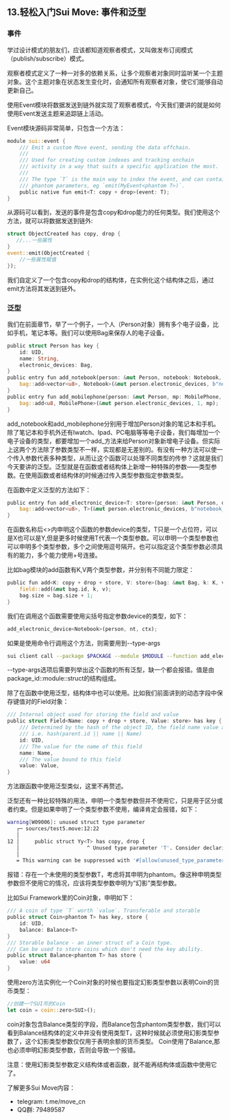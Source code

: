 ## 13.轻松入门Sui Move:  事件和泛型

### 事件

学过设计模式的朋友们，应该都知道观察者模式，又叫做发布订阅模式（publish/subscribe）模式。

观察者模式定义了一种一对多的依赖关系，让多个观察者对象同时监听某一个主题对象。这个主题对象在状态发生变化时，会通知所有观察者对象，使它们能够自动更新自己。

使用Event模块将数据发送到链外就实现了观察者模式，今天我们要讲的就是如何使用Event发送主题来追踪链上活动。

Event模块源码非常简单，只包含一个方法：

```rust
module sui::event {
    /// Emit a custom Move event, sending the data offchain.
    ///
    /// Used for creating custom indexes and tracking onchain
    /// activity in a way that suits a specific application the most.
    ///
    /// The type `T` is the main way to index the event, and can contain
    /// phantom parameters, eg `emit(MyEvent<phantom T>)`.
    public native fun emit<T: copy + drop>(event: T);
}
```

从源码可以看到，发送的事件是包含copy和drop能力的任何类型。我们使用这个方法，就可以将数据发送到链外:

```rust
struct ObjectCreated has copy, drop {
   //...一些属性
}
event::emit(ObjectCreated {
    //一些属性赋值
});
```

我们自定义了一个包含copy和drop的结构体，在实例化这个结构体之后，通过emit方法将其发送到链外。

### 泛型

我们在前面章节，举了一个例子，一个人（Person对象）拥有多个电子设备，比如手机，笔记本等。我们可以使用Bag来保存人的电子设备。

```rust
public struct Person has key {
    id: UID,
    name: String,
    electronic_devices: Bag,
}
public entry fun add_notebook(person: &mut Person, notebook: Notebook, _: &mut TxContext) {
    bag::add<vector<u8>, Notebook>(&mut person.electronic_devices, b"notebook_1", notebook);
}
public entry fun add_mobilephone(person: &mut Person, mp: MobilePhone, _: &mut TxContext) {
    bag::add<u8, MobilePhone>(&mut person.electronic_devices, 1, mp);
}
```

add_notebook和add_mobilephone分别用于增加Person对象的笔记本和手机。除了笔记本和手机外还有Iwatch、Ipad、PC电脑等等电子设备，我们每增加一个电子设备的类型，都要增加一个add_方法来给Person对象新增电子设备。但实际上这两个方法除了参数类型不一样，实现都是无差别的。有没有一种方法可以使一个传入参数代表多种类型，从而让这个函数可以处理不同类型的传参？这就是我们今天要讲的泛型。泛型就是在函数或者结构体上新增一种特殊的参数——类型参数。在使用函数或者结构体的时候通过传入类型参数指定参数类型。

在函数中定义泛型的方法如下：

```rust
public entry fun add_electronic_device<T: store>(person: &mut Person, device: T, _: &mut TxContext) {
    bag::add<vector<u8>, T>(&mut person.electronic_devices, b"notebook_1", device);
}
```

在函数名称后<>内申明这个函数的参数device的类型，T只是一个占位符，可以是X也可以是Y,但是更多时候使用T代表一个类型参数。可以申明一个类型参数也可以申明多个类型参数，多个之间使用逗号隔开。也可以指定这个类型参数必须具有的能力，多个能力使用+号连接。

比如bag模块的add函数有K,V两个类型参数，并分别有不同能力限定：

```rust
public fun add<K: copy + drop + store, V: store>(bag: &mut Bag, k: K, v: V) {
    field::add(&mut bag.id, k, v);
    bag.size = bag.size + 1;
}
```

我们在调用这个函数需要使用尖括号指定参数device的类型，如下：

```rust
add_electronic_device<Notebook>(person, nt, ctx);
```

如果是使用命令行调用这个方法，则需要用到--type-args

```bash
sui client call --package $PACKAGE --module $MODULE --function add_electronic_device --args $PERSON $DEVICE --type-args "0xed4593bd4d24170af4eb6a52a13ca551d567297af55e003c52615cb467f41c74::person::Notebook" --gas-budget 10000000
```

--type-args选项后需要列举出这个函数的所有泛型，缺一个都会报错。值是由package_id::module::struct的结构组成。

除了在函数中使用泛型，结构体中也可以使用。比如我们前面讲到的动态字段中保存键值对的Field对象：

```rust 
/// Internal object used for storing the field and value
public struct Field<Name: copy + drop + store, Value: store> has key {
    /// Determined by the hash of the object ID, the field name value and it's type,
    /// i.e. hash(parent.id || name || Name)
    id: UID,
    /// The value for the name of this field
    name: Name,
    /// The value bound to this field
    value: Value,
}
```

方法跟函数中使用泛型类似，这里不再赘述。

泛型还有一种比较特殊的用法，申明一个类型参数但并不使用它，只是用于区分或者约束。但是如果申明了一个类型参数不使用，编译肯定会报错，如下：

```bash
warning[W09006]: unused struct type parameter
   ┌─ sources/test5.move:12:22
   │
12 │     public struct Yy<T> has copy, drop {
   │                      ^ Unused type parameter 'T'. Consider declaring it as phantom
   │
   = This warning can be suppressed with '#[allow(unused_type_parameter)]' applied to the 'module' or module member ('const', 'fun', or 'struct')
```

报错：存在一个未使用的类型参数T，考虑将其申明为phantom。像这种申明类型参数但不使用它的情况，应该将类型参数申明为“幻影”类型参数。

比如Sui Framework里的Coin对象，申明如下：

```rust
/// A coin of type `T` worth `value`. Transferable and storable
public struct Coin<phantom T> has key, store {
    id: UID,
    balance: Balance<T>
}
/// Storable balance - an inner struct of a Coin type.
/// Can be used to store coins which don't need the key ability.
public struct Balance<phantom T> has store {
    value: u64
}
```

 使用zero方法实例化一个Coin对象的时候也要指定幻影类型参数以表明Coin的货币类型：

```rust
//创建一个SUI币的Coin
let coin = coin::zero<SUI>();
```

coin对象包含Balance类型的字段，而Balance包含phantom类型参数，我们可以看到Balance结构体的定义中并没有使用类型T，这种时候就必须使用幻影类型参数了，这个幻影类型参数仅仅用于表明余额的货币类型。 Coin使用了Balance,那也必须申明幻影类型参数，否则会导致一个报错。

注意：使用幻影类型参数定义结构体或者函数，就不能再结构体或函数中使用它了。



了解更多Sui Move内容：

- telegram: t.me/move_cn
- QQ群: 79489587

